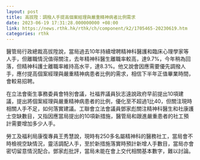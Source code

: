 ```yaml
---
layout: post
title: 高拔陞：調撥人手提高個案經理與嚴重精神病者比例需求
date: 2023-06-19 17:31:28.000000000 +08:00
link: https://news.rthk.hk/rthk/ch/component/k2/1705465-20230619.htm
categories: rthk
---
```


醫管局行政總裁高拔陞說，當局過去10年持續增聘精神科醫護和臨床心理學家等人手，但離職情況值得關注，去年精神科醫生離職率較高，達9.7%，今年稍為回落，但精神科護士離職率維持高水平，達8.3%。他又說會因應需要優先調撥人手，應付提高個案經理與嚴重精神病患者比例的需求，相信下半年正值畢業時間，會較易招聘。

在立法會衞生事務委員會特別會議，社福界議員狄志遠說政府早前提出10項建議，提出將個案經理與嚴重精神病患者的比例，優化至不超過1比40，但關注現時相關人手不足，如何落實建議。工聯會立法會議員鄧家彪關注精神科醫生和社康護士空缺數目，又指因應當局提出的10項新措施，醫管局和跟進嚴重患者的社工預計需要增加多少人手。

勞工及福利局康復專員王秀慧說，現時有250多名屬精神科的醫務社工，當局會不時檢視空缺情況，靈活調配人手，至於新措施落實時預計新增人手數目，當局亦會密切留意情況配合。鄧家彪批評，當局未能在會上交代相關基本數字，難以討論。
